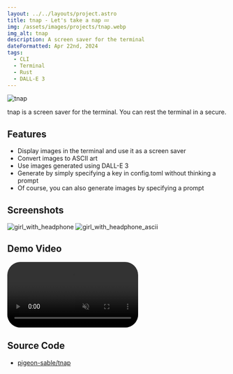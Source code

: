 ```yaml
---
layout: ../../layouts/project.astro
title: tnap - Let's take a nap 💤
img: /assets/images/projects/tnap.webp
img_alt: tnap
description: A screen saver for the terminal
dateFormatted: Apr 22nd, 2024
tags:
  - CLI
  - Terminal
  - Rust
  - DALL-E 3
---
```


![tnap](/assets/images/projects/tnap.webp)

tnap is a screen saver for the terminal. You can rest the terminal in a secure.

## Features

- Display images in the terminal and use it as a screen saver
- Convert images to ASCII art
- Use images generated using DALL-E 3
- Generate by simply specifying a key in config.toml without thinking a prompt
- Of course, you can also generate images by specifying a prompt

## Screenshots

<div class="grid items-stretch w-full grid-cols-1 my-8 gap-7 sm:gap-5 sm:grid-cols-2">
  <img src="/assets/images/projects/girl_with_headphone.webp" alt="girl_with_headphone" />
  <img src="/assets/images/projects/girl_with_headphone_ascii.webp" alt="girl_with_headphone_ascii" />
</div>

## Demo Video

<div>
  <video
    controls
    class="w-full"
    style="border-radius: 30px; aspect-ratio: 16 / 9;"
    autoplay="autoplay"
    muted="muted"
    loop="loop"
    ><source src="/assets/images/projects/tnap-demo.webm" type="video/mp4" />
  </video>
</div>

## Source Code

- [pigeon-sable/tnap](https://github.com/pigeon-sable/tnap)
